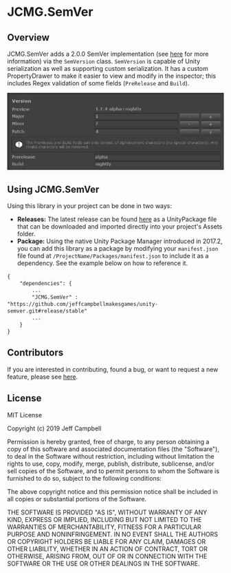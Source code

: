 # JCMG.SemVer
## Overview
JCMG.SemVer adds a 2.0.0 SemVer implementation (see [here](https://semver.org/spec/v2.0.0.html) for more information) via the `SemVersion` class. `SemVersion` is capable of Unity serialization as well as supporting custom serialization. It has a custom PropertyDrawer to make it easier to view and modify in the inspector; this includes Regex validation of some fields (`PreRelease` and `Build`).

![SemVersion in Unity Inspector](/Documentation/Inspector.png)

## Using JCMG.SemVer
Using this library in your project can be done in two ways:
* **Releases:** The latest release can be found [here](https://github.com/jeffcampbellmakesgames/unity-semver/releases) as a UnityPackage file that can be downloaded and imported directly into your project's Assets folder.
* **Package:** Using the native Unity Package Manager introduced in 2017.2, you can add this library as a package by modifying your `manifest.json` file found at `/ProjectName/Packages/manifest.json` to include it as a dependency. See the example below on how to reference it.

```
{
	"dependencies": {
		...
		"JCMG.SemVer" : "https://github.com/jeffcampbellmakesgames/unity-semver.git#release/stable"
		...
	}
}
```

## Contributors
If you are interested in contributing, found a bug, or want to request a new feature, please see [here](./contributors.md).

## License
MIT License

Copyright (c) 2019 Jeff Campbell

Permission is hereby granted, free of charge, to any person obtaining a copy
of this software and associated documentation files (the "Software"), to deal
in the Software without restriction, including without limitation the rights
to use, copy, modify, merge, publish, distribute, sublicense, and/or sell
copies of the Software, and to permit persons to whom the Software is
furnished to do so, subject to the following conditions:

The above copyright notice and this permission notice shall be included in all
copies or substantial portions of the Software.

THE SOFTWARE IS PROVIDED "AS IS", WITHOUT WARRANTY OF ANY KIND, EXPRESS OR
IMPLIED, INCLUDING BUT NOT LIMITED TO THE WARRANTIES OF MERCHANTABILITY,
FITNESS FOR A PARTICULAR PURPOSE AND NONINFRINGEMENT. IN NO EVENT SHALL THE
AUTHORS OR COPYRIGHT HOLDERS BE LIABLE FOR ANY CLAIM, DAMAGES OR OTHER
LIABILITY, WHETHER IN AN ACTION OF CONTRACT, TORT OR OTHERWISE, ARISING FROM,
OUT OF OR IN CONNECTION WITH THE SOFTWARE OR THE USE OR OTHER DEALINGS IN THE
SOFTWARE.